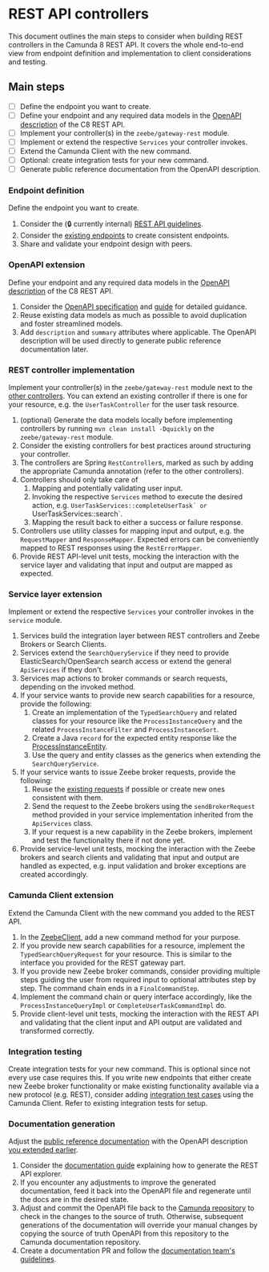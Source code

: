 # REST API controllers

This document outlines the main steps to consider when building REST controllers in the Camunda 8
REST API.
It covers the whole end-to-end view from endpoint definition and implementation to client
considerations and testing.

## Main steps

- [ ] Define the endpoint you want to create.
- [ ] Define your endpoint and any required data models in the [OpenAPI description](../zeebe/gateway-protocol/src/main/proto/rest-api.yaml) of the C8 REST API.
- [ ] Implement your controller(s) in the `zeebe/gateway-rest` module.
- [ ] Implement or extend the respective `Services` your controller invokes.
- [ ] Extend the Camunda Client with the new command.
- [ ] Optional: create integration tests for your new command.
- [ ] Generate public reference documentation from the OpenAPI description.

### Endpoint definition

Define the endpoint you want to create.

1. Consider the (🔒 currently internal) [REST API guidelines](https://docs.google.com/document/d/1G9AmmNac-4QLGZ0LXQXa3FyeCrSJdIboaPt3-R6dWNw/).
2. Consider the [existing endpoints](https://docs.camunda.io/docs/next/apis-tools/camunda-api-rest/specifications/camunda-8-rest-api/) to create consistent endpoints.
3. Share and validate your endpoint design with peers.

### OpenAPI extension

Define your endpoint and any required data models in the [OpenAPI description](../zeebe/gateway-protocol/src/main/proto/rest-api.yaml) of the C8 REST API.

1. Consider the [OpenAPI specification](https://spec.openapis.org/oas/v3.0.3) and [guide](https://learn.openapis.org/) for detailed guidance.
2. Reuse existing data models as much as possible to avoid duplication and foster streamlined models.
3. Add `description` and `summary` attributes where applicable. The OpenAPI description will be used directly to generate public reference documentation later.

### REST controller implementation

Implement your controller(s) in the `zeebe/gateway-rest` module next to the [other controllers](../zeebe/gateway-rest/src/main/java/io/camunda/zeebe/gateway/rest/controller).
You can extend an existing controller if there is one for your resource, e.g. the `UserTaskController` for the user task resource.

1. (optional) Generate the data models locally before implementing controllers by running `mvn clean install -Dquickly` on the `zeebe/gateway-rest` module.
2. Consider the existing controllers for best practices around structuring your controller.
3. The controllers are Spring `RestController`s, marked as such by adding the appropriate Camunda annotation (refer to the other controllers).
4. Controllers should only take care of
   1. Mapping and potentially validating user input.
   2. Invoking the respective `Services` method to execute the desired action, e.g. `UserTaskServices::completeUserTask´ or `UserTaskServices::search`.
   3. Mapping the result back to either a success or failure response.
5. Controllers use utility classes for mapping input and output, e.g. the `RequestMapper` and `ResponseMapper`. Expected errors can be conveniently mapped to REST responses using the `RestErrorMapper`.
6. Provide REST API-level unit tests, mocking the interaction with the service layer and validating that input and output are mapped as expected.

### Service layer extension

Implement or extend the respective `Services` your controller invokes in the `service` module.

1. Services build the integration layer between REST controllers and Zeebe Brokers or Search Clients.
2. Services extend the `SearchQueryService` if they need to provide ElasticSearch/OpenSearch search access or extend the general `ApiServices` if they don't.
3. Services map actions to broker commands or search requests, depending on the invoked method.
4. If your service wants to provide new search capabilities for a resource, provide the following:
   1. Create an implementation of the `TypedSearchQuery` and related classes for your resource like the `ProcessInstanceQuery` and the related `ProcessInstanceFilter` and `ProcessInstanceSort`.
   2. Create a Java `record` for the expected entity response like the [ProcessInstanceEntity](../service/src/main/java/io/camunda/service/entities/ProcessInstanceEntity.java).
   3. Use the query and entity classes as the generics when extending the `SearchQueryService`.
5. If your service wants to issue Zeebe broker requests, provide the following:
   1. Reuse the [existing requests](../zeebe/gateway/src/main/java/io/camunda/zeebe/gateway/impl/broker/request) if possible or create new ones consistent with them.
   2. Send the request to the Zeebe brokers using the `sendBrokerRequest` method provided in your service implementation inherited from the `ApiServices` class.
   3. If your request is a new capability in the Zeebe brokers, implement and test the functionality there if not done yet.
6. Provide service-level unit tests, mocking the interaction with the Zeebe brokers and search clients and validating that input and output are handled as expected, e.g. input validation and broker exceptions are created accordingly.

### Camunda Client extension

Extend the Camunda Client with the new command you added to the REST API.

1. In the [ZeebeClient](../clients/java/src/main/java/io/camunda/client/ZeebeClient.java), add a new command method for your purpose.
2. If you provide new search capabilities for a resource, implement the `TypedSearchQueryRequest` for your resource. This is similar to the interface you provided for the REST gateway part.
3. If you provide new Zeebe broker commands, consider providing multiple steps guiding the user from required input to optional attributes step by step. The command chain ends in a `FinalCommandStep`.
4. Implement the command chain or query interface accordingly, like the `ProcessInstanceQueryImpl` or `CompleteUserTaskCommandImpl` do.
5. Provide client-level unit tests, mocking the interaction with the REST API and validating that the client input and API output are validated and transformed correctly.

### Integration testing

Create integration tests for your new command. This is optional since not every use case requires this.
If you write new endpoints that either create new Zeebe broker functionality or make existing functionality available via a new protocol (e.g. REST),
consider adding [integration test cases](../zeebe/qa/integration-tests) using the Camunda Client. Refer to existing integration tests for setup.

### Documentation generation

Adjust the [public reference documentation](https://docs.camunda.io/docs/next/apis-tools/camunda-api-rest/specifications/camunda-8-rest-api/) with the OpenAPI description [you extended earlier](#openapi-extension).

1. Consider the [documentation guide](https://github.com/camunda/camunda-docs/blob/main/howtos/interactive-api-explorers.md) explaining how to generate the REST API explorer.
2. If you encounter any adjustments to improve the generated documentation, feed it back into the OpenAPI file and regenerate until the docs are in the desired state.
3. Adjust and commit the OpenAPI file back to the [Camunda repository](../zeebe/gateway-protocol/src/main/proto/rest-api.yaml) to check in the changes to the source of truth.
   Otherwise, subsequent generations of the documentation will override your manual changes by copying the source of truth OpenAPI from this repository to the Camunda documentation repository.
4. Create a documentation PR and follow the [documentation team's guidelines](https://github.com/camunda/camunda-docs/blob/main/CONTRIBUTING.MD).

